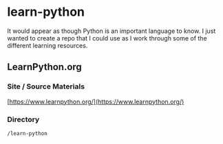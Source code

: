 # learn-python
It would appear as though Python is an important language to know. I just wanted
to create a repo that I could use as I work through some of the different learning
resources.

## LearnPython.org

### Site / Source Materials
[https://www.learnpython.org/](https://www.learnpython.org/)

### Directory
```
/learn-python
```
